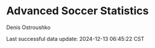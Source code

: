 # Advanced Soccer Statistics
Denis Ostroushko

<!-- gfm -->

Last successful data update: 2024-12-13 06:45:22 CST
